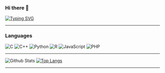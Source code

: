 ### Hi there 👋


[![Typing SVG](https://readme-typing-svg.demolab.com/?lines=Hello+World+!;Welcome+to+my+github+page)](https://git.io/typing-svg)

<hr>

### Languages

![C](https://img.shields.io/badge/c-%2300599C.svg?style=for-the-badge&logo=c&logoColor=white)
![C++](https://img.shields.io/badge/c++-%2300599C.svg?style=for-the-badge&logo=c%2B%2B&logoColor=white)
![Python](https://img.shields.io/badge/python-3670A0?style=for-the-badge&logo=python&logoColor=ffdd54)
![R](https://img.shields.io/badge/r-%23276DC3.svg?style=for-the-badge&logo=r&logoColor=white)
![JavaScript](https://img.shields.io/badge/javascript-%23323330.svg?style=for-the-badge&logo=javascript&logoColor=%23F7DF1E)
![PHP](https://img.shields.io/badge/php-%23777BB4.svg?style=for-the-badge&logo=php&logoColor=white)
<hr>


![Github Stats](https://github-readme-stats.vercel.app/api?username=GuillaumeRobin9&count_private=true&show_icons=true)
[![Top Langs](https://github-readme-stats.vercel.app/api/top-langs/?username=GuillaumeRobin9&layout=compact)](https://github.com/anuraghazra/github-readme-stats)


<hr>

